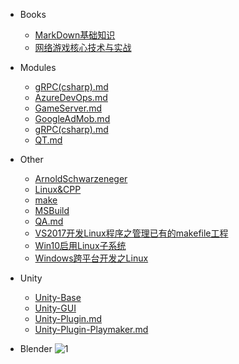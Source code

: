 - Books
  - [MarkDown基础知识](/md/Books/MarkDown基础知识.md)
  - [网络游戏核心技术与实战](/md/Books/网络游戏核心技术与实战.md)

- Modules
  - [gRPC(csharp).md](/md/Modules/gRPC(csharp).md)
  - [AzureDevOps.md](/md/Modules/AzureDevOps.md)
  - [GameServer.md](/md/Modules/GameServer.md)
  - [GoogleAdMob.md](/md/Modules/GoogleAdMob.md)
  - [gRPC(csharp).md](/md/Modules/gRPC(csharp).md)
  - [QT.md](/md/Modules/QT.md)

- Other
  - [ArnoldSchwarzeneger](/md/Other/ArnoldSchwarzeneger.md)
  - [Linux&CPP](/md/Other/Linux&CPP.md)
  - [make](/md/Other/make.md)
  - [MSBuild](/md/Other/MSBuild.md)
  - [QA.md](/md/QA/QA.md)
  - [VS2017开发Linux程序之管理已有的makefile工程](/md/Other/VS2017开发Linux程序之管理已有的makefile工程.md)
  - [Win10启用Linux子系统](/md/Other/Win10启用Linux子系统.md)
  - [Windows跨平台开发之Linux](/md/Other/Windows跨平台开发之Linux.md)

- Unity
  - [Unity-Base](/md/Unity/Unity-Base.md)
  - [Unity-GUI](/md/Unity/Unity-GUI.md)
  - [Unity-Plugin.md](/md/Unity/Unity-Plugin.md)
  - [Unity-Plugin-Playmaker.md](/md/Unity/Unity-Plugin-Playmaker.md)

- Blender
![1](https://jekyllrb.com/img/octojekyll.png)
